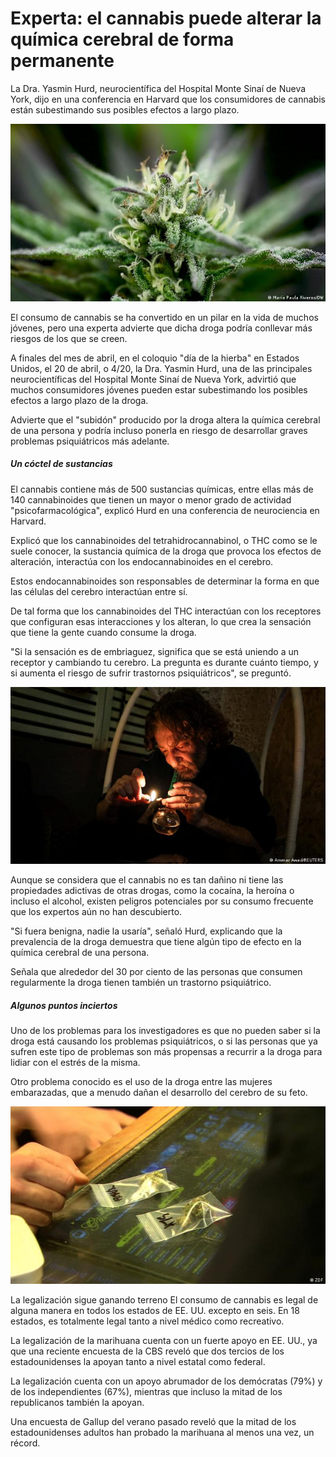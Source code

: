 # Experta: el cannabis puede alterar la química cerebral de forma permanente

La Dra. Yasmin Hurd, neurocientífica del Hospital Monte Sinaí de Nueva York, dijo en una conferencia en Harvard que los consumidores de cannabis están subestimando sus posibles efectos a largo plazo.

![Texto alternativo!](canavis.jpeg)

El consumo de cannabis se ha convertido en un pilar en la vida de muchos jóvenes, pero una experta advierte que dicha droga podría conllevar más riesgos de los que se creen.

A finales del mes de abril, en el coloquio "día de la hierba" en Estados Unidos, el 20 de abril, o 4/20, la Dra. Yasmin Hurd, una de las principales neurocientíficas del Hospital Monte Sinaí de Nueva York, advirtió que muchos consumidores jóvenes pueden estar subestimando los posibles efectos a largo plazo de la droga.

Advierte que el "subidón" producido por la droga altera la química cerebral de una persona y podría incluso ponerla en riesgo de desarrollar graves problemas psiquiátricos más adelante.

##### Un cóctel de sustancias

El cannabis contiene más de 500 sustancias químicas, entre ellas más de 140 cannabinoides que tienen un mayor o menor grado de actividad "psicofarmacológica", explicó Hurd en una conferencia de neurociencia en Harvard.

Explicó que los cannabinoides del tetrahidrocannabinol, o THC como se le suele conocer, la sustancia química de la droga que provoca los efectos de alteración, interactúa con los endocannabinoides en el cerebro.

Estos endocannabinoides son responsables de determinar la forma en que las células del cerebro interactúan entre sí.

De tal forma que los cannabinoides del THC interactúan con los receptores que configuran esas interacciones y los alteran, lo que crea la sensación que tiene la gente cuando consume la droga.

"Si la sensación es de embriaguez, significa que se está uniendo a un receptor y cambiando tu cerebro. La pregunta es durante cuánto tiempo, y si aumenta el riesgo de sufrir trastornos psiquiátricos", se preguntó.

![Texto alternativo!](creencia.jpg)

Aunque se considera que el cannabis no es tan dañino ni tiene las propiedades adictivas de otras drogas, como la cocaína, la heroína o incluso el alcohol, existen peligros potenciales por su consumo frecuente que los expertos aún no han descubierto.

"Si fuera benigna, nadie la usaría", señaló Hurd, explicando que la prevalencia de la droga demuestra que tiene algún tipo de efecto en la química cerebral de una persona.

Señala que alrededor del 30 por ciento de las personas que consumen regularmente la droga tienen también un trastorno psiquiátrico.

##### Algunos puntos inciertos

Uno de los problemas para los investigadores es que no pueden saber si la droga está causando los problemas psiquiátricos, o si las personas que ya sufren este tipo de problemas son más propensas a recurrir a la droga para lidiar con el estrés de la misma.

Otro problema conocido es el uso de la droga entre las mujeres embarazadas, que a menudo dañan el desarrollo del cerebro de su feto.

![Texto alternativo!](fundas.jpeg)

La legalización sigue ganando terreno
El consumo de cannabis es legal de alguna manera en todos los estados de EE. UU. excepto en seis. En 18 estados, es totalmente legal tanto a nivel médico como recreativo.

La legalización de la marihuana cuenta con un fuerte apoyo en EE. UU., ya que una reciente encuesta de la CBS reveló que dos tercios de los estadounidenses la apoyan tanto a nivel estatal como federal.

La legalización cuenta con un apoyo abrumador de los demócratas (79%) y de los independientes (67%), mientras que incluso la mitad de los republicanos también la apoyan.

Una encuesta de Gallup del verano pasado reveló que la mitad de los estadounidenses adultos han probado la marihuana al menos una vez, un récord.